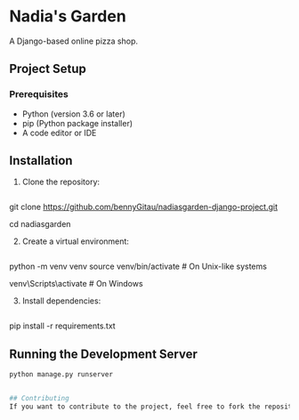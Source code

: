 # Nadia's Garden
A Django-based online pizza shop.

## Project Setup
### Prerequisites
- Python (version 3.6 or later)
- pip (Python package installer)
- A code editor or IDE
## Installation
1. Clone the repository:
   ```sh
git clone https://github.com/bennyGitau/nadiasgarden-django-project.git

cd nadiasgarden
    


2. Create a virtual environment:
   ```sh
python -m venv venv
source venv/bin/activate  # On Unix-like systems

venv\Scripts\activate  # On Windows
    

3. Install dependencies:
   ```sh
pip install -r requirements.txt
    

## Running the Development Server
   ```sh
python manage.py runserver
   

## Contributing
If you want to contribute to the project, feel free to fork the repository and submit pull requests.
